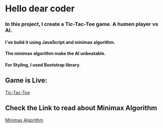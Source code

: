 # Hello dear coder


### In this project, I create a Tic-Tac-Toe game. A humen player vs AI.  

#### I've bulid it using JavaScript and minimax algorithm.

#### The minimax algorithm make the AI unbeatable.


#### For Styling, I used Bootstrap library.


## Game is Live:

[Tic-Tac-Toe](https://baraa-201.github.io/tic-tac/)


## Check the Link to read about Minimax Algorithm <br> 

[Minimax Algorithm](https://www.freecodecamp.org/news/how-to-make-your-tic-tac-toe-game-unbeatable-by-using-the-minimax-algorithm-9d690bad4b37/)

